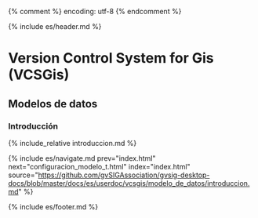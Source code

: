 {% comment %} encoding: utf-8 {% endcomment %}

{% include es/header.md %}

# Version Control System for Gis (VCSGis)

## Modelos de datos

### Introducción

{% include_relative introduccion.md %}

{% include es/navigate.md 
   prev="index.html"
   next="configuracion_modelo_t.html" 
   index="index.html" 
   source="https://github.com/gvSIGAssociation/gvsig-desktop-docs/blob/master/docs/es/userdoc/vcsgis/modelo_de_datos/introduccion.md" 
%}

{% include es/footer.md %}
